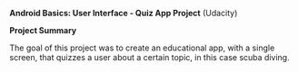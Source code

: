 **Android Basics: User Interface - Quiz App Project** (Udacity)

**Project Summary**

The goal of this project was to create an educational app, with a single screen, that quizzes a user about a certain topic, in this case scuba diving.
